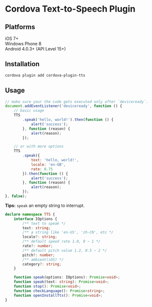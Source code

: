 # Cordova Text-to-Speech Plugin

## Platforms

iOS 7+  
Windows Phone 8  
Android 4.0.3+ (API Level 15+)

## Installation

```sh
cordova plugin add cordova-plugin-tts
```

## Usage

```javascript
// make sure your the code gets executed only after `deviceready`.
document.addEventListener('deviceready', function () {
    // basic usage
    TTS
        .speak('hello, world!').then(function () {
            alert('success');
        }, function (reason) {
            alert(reason);
        });

    // or with more options
    TTS
        .speak({
            text: 'hello, world!',
            locale: 'en-GB',
            rate: 0.75
        }).then(function () {
            alert('success');
        }, function (reason) {
            alert(reason);
        });
}, false);
```

**Tips:** `speak` an empty string to interrupt.

```typescript
declare namespace TTS {
    interface IOptions {
        /** text to speak */
        text: string;
        /** a string like 'en-US', 'zh-CN', etc */
        locale?: string;
        /** default speed rate 1.0, 0 ~ 1 */
        rate?: number;
        /** default pitch value 1.2, 0.5 ~ 2 */
        pitch?: number;
        /** ambient(iOS) */
        category?: string;
    }

    function speak(options: IOptions): Promise<void>;
    function speak(text: string): Promise<void>;
    function stop(): Promise<void>;
    function checkLanguage(): Promise<string>;
    function openInstallTts(): Promise<void>;
}
```
